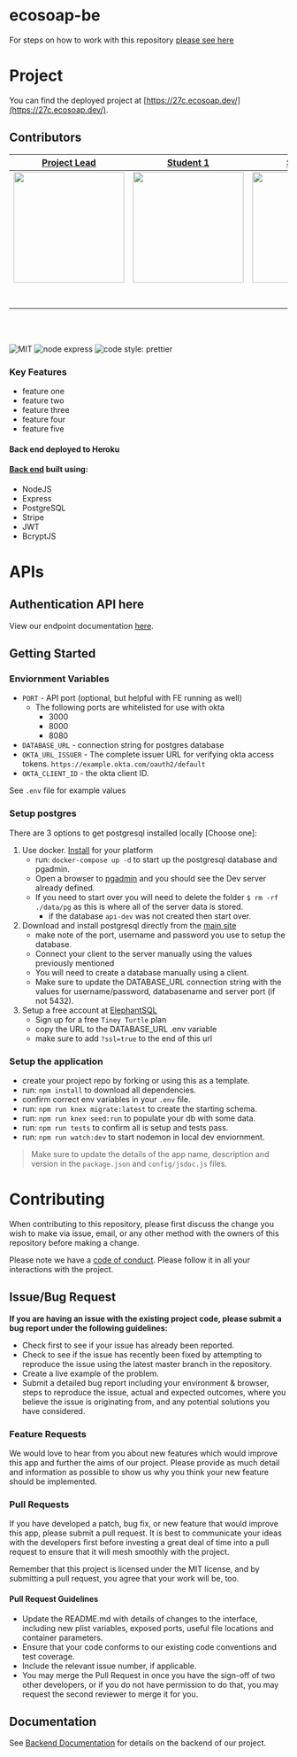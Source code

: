 # ecosoap-be

For steps on how to work with this repository [please see here](https://docs.labs.lambdaschool.com/labs-spa-starter/)

# Project

You can find the deployed project at [https://27c.ecosoap.dev/](https://27c.ecosoap.dev/).

## Contributors

|                                         [Project Lead](https://github.com/exploratum)                                         |                                           [Student 1](https://github.com/tannerwill756)                                            |                                          [Student 2](https://github.com/KristianCorrea)                                           |                                              [Student 3](https://github.com/prakashbasingh)                                              |
| :---------------------------------------------------------------------------------------------------------------------------: | :--------------------------------------------------------------------------------------------------------------------------------: | :-------------------------------------------------------------------------------------------------------------------------------: | :--------------------------------------------------------------------------------------------------------------------------------------: |
| [<img src="https://ca.slack-edge.com/ESZCHB482-W0123RJ91AT-ca163ceee412-512" width = "200" />](https://github.com/exploratum) |  [<img src="https://ca.slack-edge.com/ESZCHB482-W012BRSQ7QE-d00d40e32383-512" width = "200" />](https://github.com/tannerwill756)  | [<img src="https://ca.slack-edge.com/ESZCHB482-W0138D9L0KA-1f3b536b798f-512" width = "200" />](https://github.com/KristianCorrea) |    [<img src="https://ca.slack-edge.com/ESZCHB482-W012QNXAHHA-3718df56a021-512" width = "200" />](https://github.com/prakashbasingh)     |
|                    [<img src="https://github.com/favicon.ico" width="15"> ](https://github.com/exploratum)                    |                     [<img src="https://github.com/favicon.ico" width="15"> ](https://github.com/tannerwill756)                     |                    [<img src="https://github.com/favicon.ico" width="15"> ](https://github.com/KristianCorrea)                    |                       [<img src="https://github.com/favicon.ico" width="15"> ](https://github.com/prakashbasingh)                        |
|    [ <img src="https://static.licdn.com/sc/h/al2o9zrvru7aqj8e1x2rzsrca" width="15"> ](https://www.linkedin.com/in/tjoux/)     | [ <img src="https://static.licdn.com/sc/h/al2o9zrvru7aqj8e1x2rzsrca" width="15"> ](https://www.linkedin.com/in/tanner-m-williams/) | [ <img src="https://static.licdn.com/sc/h/al2o9zrvru7aqj8e1x2rzsrca" width="15"> ](https://www.linkedin.com/in/kristian-correa/)  | [ <img src="https://static.licdn.com/sc/h/al2o9zrvru7aqj8e1x2rzsrca" width="15"> ](https://www.linkedin.com/in/prakash-singh-457100177/) |

<br>
<br>

![MIT](https://img.shields.io/packagist/l/doctrine/orm.svg)
![node express](https://img.shields.io/node/v-lts/express)
![code style: prettier](https://img.shields.io/badge/code_style-prettier-ff69b4.svg?style=flat-square)

### Key Features

- feature one
- feature two
- feature three
- feature four
- feature five

#### Back end deployed to Heroku

#### [Back end](https://github.com/Lambda-School-Labs/Labs27-ecosoap-teamC-BE) built using:

- NodeJS
- Express
- PostgreSQL
- Stripe
- JWT
- BcryptJS

# APIs

## Authentication API here

View our endpoint documentation [here](https://labs27-ecosoap-teamc-api.herokuapp.com/api-docs/).

## Getting Started

### Enviornment Variables

- `PORT` - API port (optional, but helpful with FE running as well)
  - The following ports are whitelisted for use with okta
    - 3000
    - 8000
    - 8080
- `DATABASE_URL` - connection string for postgres database
- `OKTA_URL_ISSUER` - The complete issuer URL for verifying okta access tokens. `https://example.okta.com/oauth2/default`
- `OKTA_CLIENT_ID` - the okta client ID.

See `.env` file for example values

### Setup postgres

There are 3 options to get postgresql installed locally [Choose one]:

1. Use docker. [Install](https://docs.docker.com/get-docker/) for your platform
   - run: `docker-compose up -d` to start up the postgresql database and pgadmin.
   - Open a browser to [pgadmin](http://localhost:5050/) and you should see the Dev server already defined.
   - If you need to start over you will need to delete the folder `$ rm -rf ./data/pg` as this is where all of the server data is stored.
     - if the database `api-dev` was not created then start over.
2. Download and install postgresql directly from the [main site](https://www.postgresql.org/download/)
   - make note of the port, username and password you use to setup the database.
   - Connect your client to the server manually using the values previously mentioned
   - You will need to create a database manually using a client.
   - Make sure to update the DATABASE_URL connection string with the values for username/password, databasename and server port (if not 5432).
3. Setup a free account at [ElephantSQL](https://www.elephantsql.com/plans.html)
   - Sign up for a free `Tiney Turtle` plan
   - copy the URL to the DATABASE_URL .env variable
   - make sure to add `?ssl=true` to the end of this url

### Setup the application

- create your project repo by forking or using this as a template.
- run: `npm install` to download all dependencies.
- confirm correct env variables in your `.env` file.
- run: `npm run knex migrate:latest` to create the starting schema.
- run: `npm run knex seed:run` to populate your db with some data.
- run: `npm run tests` to confirm all is setup and tests pass.
- run: `npm run watch:dev` to start nodemon in local dev enviornment.

> Make sure to update the details of the app name, description and version in
> the `package.json` and `config/jsdoc.js` files.

# Contributing

When contributing to this repository, please first discuss the change you wish to make via issue, email, or any other method with the owners of this repository before making a change.

Please note we have a [code of conduct](./CODE_OF_CONDUCT.md). Please follow it in all your interactions with the project.

## Issue/Bug Request

**If you are having an issue with the existing project code, please submit a bug report under the following guidelines:**

- Check first to see if your issue has already been reported.
- Check to see if the issue has recently been fixed by attempting to reproduce the issue using the latest master branch in the repository.
- Create a live example of the problem.
- Submit a detailed bug report including your environment & browser, steps to reproduce the issue, actual and expected outcomes, where you believe the issue is originating from, and any potential solutions you have considered.

### Feature Requests

We would love to hear from you about new features which would improve this app and further the aims of our project. Please provide as much detail and information as possible to show us why you think your new feature should be implemented.

### Pull Requests

If you have developed a patch, bug fix, or new feature that would improve this app, please submit a pull request. It is best to communicate your ideas with the developers first before investing a great deal of time into a pull request to ensure that it will mesh smoothly with the project.

Remember that this project is licensed under the MIT license, and by submitting a pull request, you agree that your work will be, too.

#### Pull Request Guidelines

- Update the README.md with details of changes to the interface, including new plist variables, exposed ports, useful file locations and container parameters.
- Ensure that your code conforms to our existing code conventions and test coverage.
- Include the relevant issue number, if applicable.
- You may merge the Pull Request in once you have the sign-off of two other developers, or if you do not have permission to do that, you may request the second reviewer to merge it for you.

## Documentation

See [Backend Documentation](https://labs27-ecosoap-teamc-api.herokuapp.com/api-docs/) for details on the backend of our project.
